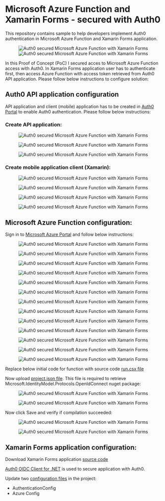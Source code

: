 
# Microsoft Azure Function and Xamarin Forms - secured with Auth0

This repository contains sample to help developers implement Auth0 authentication in Microsoft Azure Function and Xamarin Forms application.

<p align="center">
<img src="https://github.com/Daniel-Krzyczkowski/MicrosoftAzure/blob/master/Auth0AzureFunction/images/XF3.PNG" alt="Auth0 secured Microsoft Azure Function with Xamarin Forms"/>
<br/>
<img src="https://github.com/Daniel-Krzyczkowski/MicrosoftAzure/blob/master/Auth0AzureFunction/images/AF3.PNG" alt="Auth0 secured Microsoft Azure Function with Xamarin Forms"/>
</p>


In this Proof of Concept (PoC) I secured acces to Microsoft Azure Function access with Auth0. In Xamarin Forms application user has to authenticate first, then access Azure Function with access token retrieved from Auth0 API application.
Please follow below instructions to configure solution:

## Auth0 API application configuration

API application and client (mobile) application has to be created in [Auth0 Portal](https://auth0.com) to enable Auth0 authentication. Please follow below instructions:

### Create API application:

<p align="center">
<img src="https://github.com/Daniel-Krzyczkowski/MicrosoftAzure/blob/master/Auth0AzureFunction/images/Auth1.PNG" alt="Auth0 secured Microsoft Azure Function with Xamarin Forms"/>
</p>

<p align="center">
<img src="https://github.com/Daniel-Krzyczkowski/MicrosoftAzure/blob/master/Auth0AzureFunction/images/Auth2.PNG" alt="Auth0 secured Microsoft Azure Function with Xamarin Forms"/>
</p>

<p align="center">
<img src="https://github.com/Daniel-Krzyczkowski/MicrosoftAzure/blob/master/Auth0AzureFunction/images/Auth3.PNG" alt="Auth0 secured Microsoft Azure Function with Xamarin Forms"/>
</p>

### Create mobile application client (Xamarin):

<p align="center">
<img src="https://github.com/Daniel-Krzyczkowski/MicrosoftAzure/blob/master/Auth0AzureFunction/images/Auth4.PNG" alt="Auth0 secured Microsoft Azure Function with Xamarin Forms"/>
</p>

<p align="center">
<img src="https://github.com/Daniel-Krzyczkowski/MicrosoftAzure/blob/master/Auth0AzureFunction/images/Auth5.PNG" alt="Auth0 secured Microsoft Azure Function with Xamarin Forms"/>
</p>

<p align="center">
<img src="https://github.com/Daniel-Krzyczkowski/MicrosoftAzure/blob/master/Auth0AzureFunction/images/Auth6.PNG" alt="Auth0 secured Microsoft Azure Function with Xamarin Forms"/>
</p>

<p align="center">
<img src="https://github.com/Daniel-Krzyczkowski/MicrosoftAzure/blob/master/Auth0AzureFunction/images/Auth7.PNG" alt="Auth0 secured Microsoft Azure Function with Xamarin Forms"/>
</p>




## Microsoft Azure Function configuration:

Sign in to [Microsoft Azure Portal](https://portal.azure.com) and follow below instructions:


<p align="center">
<img src="https://github.com/Daniel-Krzyczkowski/MicrosoftAzure/blob/master/Auth0AzureFunction/images/AF1.PNG" alt="Auth0 secured Microsoft Azure Function with Xamarin Forms"/>
</p>

<p align="center">
<img src="https://github.com/Daniel-Krzyczkowski/MicrosoftAzure/blob/master/Auth0AzureFunction/images/AF2.PNG" alt="Auth0 secured Microsoft Azure Function with Xamarin Forms"/>
</p>

<p align="center">
<img src="https://github.com/Daniel-Krzyczkowski/MicrosoftAzure/blob/master/Auth0AzureFunction/images/AF3.PNG" alt="Auth0 secured Microsoft Azure Function with Xamarin Forms"/>
</p>

<p align="center">
<img src="https://github.com/Daniel-Krzyczkowski/MicrosoftAzure/blob/master/Auth0AzureFunction/images/AF3.PNG" alt="Auth0 secured Microsoft Azure Function with Xamarin Forms"/>
</p>

<p align="center">
<img src="https://github.com/Daniel-Krzyczkowski/MicrosoftAzure/blob/master/Auth0AzureFunction/images/AF4.PNG" alt="Auth0 secured Microsoft Azure Function with Xamarin Forms"/>
</p>

<p align="center">
<img src="https://github.com/Daniel-Krzyczkowski/MicrosoftAzure/blob/master/Auth0AzureFunction/images/AF5.PNG" alt="Auth0 secured Microsoft Azure Function with Xamarin Forms"/>
</p>


<p align="center">
<img src="https://github.com/Daniel-Krzyczkowski/MicrosoftAzure/blob/master/Auth0AzureFunction/images/AF6.PNG" alt="Auth0 secured Microsoft Azure Function with Xamarin Forms"/>
</p>


<p align="center">
<img src="https://github.com/Daniel-Krzyczkowski/MicrosoftAzure/blob/master/Auth0AzureFunction/images/AF7.PNG" alt="Auth0 secured Microsoft Azure Function with Xamarin Forms"/>
</p>

<p align="center">
<img src="https://github.com/Daniel-Krzyczkowski/MicrosoftAzure/blob/master/Auth0AzureFunction/images/AF8.PNG" alt="Auth0 secured Microsoft Azure Function with Xamarin Forms"/>
</p>

<p align="center">
<img src="https://github.com/Daniel-Krzyczkowski/MicrosoftAzure/blob/master/Auth0AzureFunction/images/AF9.PNG" alt="Auth0 secured Microsoft Azure Function with Xamarin Forms"/>
</p>

<p align="center">
<img src="https://github.com/Daniel-Krzyczkowski/MicrosoftAzure/blob/master/Auth0AzureFunction/images/AF10.PNG" alt="Auth0 secured Microsoft Azure Function with Xamarin Forms"/>
</p>


<p align="center">
<img src="https://github.com/Daniel-Krzyczkowski/MicrosoftAzure/blob/master/Auth0AzureFunction/images/AF11.PNG" alt="Auth0 secured Microsoft Azure Function with Xamarin Forms"/>
</p>

<p align="center">
<img src="https://github.com/Daniel-Krzyczkowski/MicrosoftAzure/blob/master/Auth0AzureFunction/images/AF12.PNG" alt="Auth0 secured Microsoft Azure Function with Xamarin Forms"/>
</p>


Replace below initial code for function with source code [run.csx file](https://github.com/Daniel-Krzyczkowski/MicrosoftAzure/blob/master/Auth0AzureFunction/run.csx)

Now upload [project.json file](https://github.com/Daniel-Krzyczkowski/MicrosoftAzure/blob/master/Auth0AzureFunction/project.json). This file is required to retrieve Microsoft.IdentityModel.Protocols.OpenIdConnect nuget package:

<p align="center">
<img src="https://github.com/Daniel-Krzyczkowski/MicrosoftAzure/blob/master/Auth0AzureFunction/images/AF13.PNG" alt="Auth0 secured Microsoft Azure Function with Xamarin Forms"/>
</p>

<p align="center">
<img src="https://github.com/Daniel-Krzyczkowski/MicrosoftAzure/blob/master/Auth0AzureFunction/images/AF14.PNG" alt="Auth0 secured Microsoft Azure Function with Xamarin Forms"/>
</p>

Now click Save and verify if compilation succeeded:

<p align="center">
<img src="https://github.com/Daniel-Krzyczkowski/MicrosoftAzure/blob/master/Auth0AzureFunction/images/AF15.PNG" alt="Auth0 secured Microsoft Azure Function with Xamarin Forms"/>
</p>

<p align="center">
<img src="https://github.com/Daniel-Krzyczkowski/MicrosoftAzure/blob/master/Auth0AzureFunction/images/AF16.PNG" alt="Auth0 secured Microsoft Azure Function with Xamarin Forms"/>
</p>



## Xamarin Forms application configuration:

Download Xamarin Forms application [source code](https://github.com/Daniel-Krzyczkowski/Xamarin/tree/master/XamarinForms/Auth0XamarinForms)

[Auth0 OIDC Client for .NET](https://github.com/auth0/auth0-oidc-client-net) is used to secure application with Auth0.

Update two [configuration files](https://github.com/Daniel-Krzyczkowski/Xamarin/tree/master/XamarinForms/Auth0XamarinForms/Auth0XamarinForms/Auth0XamarinForms/Config)
in the project:

* AuthenticationConfig
* Azure Config



